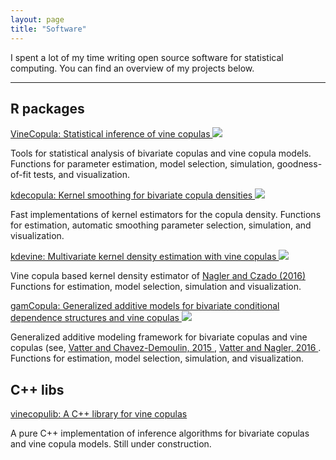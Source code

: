 ```yaml
---
layout: page
title: "Software"
---
```


I spent a lot of my time writing open source software for statistical computing.
You can find an overview of my projects below.

-----

## R packages

<p>
    <a href="https://github.com/tnagler/VineCopula">
        VineCopula: Statistical inference of vine copulas
    </a>
    <a href="http://cran.r-project.org/web/packages/VineCopula/">
        <img src="http://www.r-pkg.org/badges/version/VineCopula?color=0065BD">
    </a>
    <p class="message">
        Tools for statistical analysis of bivariate copulas and vine copula
        models. Functions for parameter estimation, model selection, 
        simulation, goodness-of-fit tests, and visualization.
    </p>
</p>

<p>
    <a href="https://github.com/tnagler/kdecopula">
        kdecopula: Kernel smoothing for bivariate copula densities
    </a>
    <a href="http://cran.r-project.org/web/packages/kdecopula/">
        <img src="http://www.r-pkg.org/badges/version/kdecopula?color=0065BD">
    </a>
    <p class="message">
        Fast implementations of kernel estimators for the copula density. 
        Functions for estimation, automatic smoothing parameter selection,
        simulation, and visualization.
    </p>
</p>

<p>
    <a href="https://github.com/tnagler/kdevine">
        kdevine: Multivariate kernel density estimation with vine copulas
    </a>
    <a href="https://github.com/tnagler/kdevine">
        <img src="http://www.r-pkg.org/badges/version/kdevine?color=0065BD">
    </a>
    <p class="message">
        Vine copula based kernel density estimator of 
        <a href="https://arxiv.org/abs/1503.03305">
            Nagler and Czado (2016)
        </a>
        Functions for estimation, model selection, simulation and visualization.
    </p>
</p>


<p>
    <a href="https://github.com/tvatter/gamCopula">
        gamCopula: Generalized additive models for bivariate conditional 
        dependence structures and vine copulas
    </a>
    <a href="https://github.com/tvatter/gamCopula">
        <img src="http://www.r-pkg.org/badges/version/gamCopula?color=0065BD">
    </a>
    <p class="message">
        Generalized additive modeling framework for bivariate copulas and vine 
        copulas (see, 
        <a href="http://www.sciencedirect.com/science/article/pii/S0047259X15001633">
            Vatter and Chavez-Demoulin, 2015
        </a>, 
        <a href="https://arxiv.org/abs/1608.01593">
            Vatter and Nagler, 2016
        </a>. Functions for estimation, model selection, simulation, and 
        visualization.
    </p>
</p>


## C++ libs

<p>
    <a href="https://github.com/tvatter/vinecopulib">
        vinecopulib: A C++ library for vine copulas
    </a>
    <p class="message">
        A pure C++ implementation of inference algorithms for bivariate copulas 
        and vine copula models. Still under construction.
    </p>
</p>
